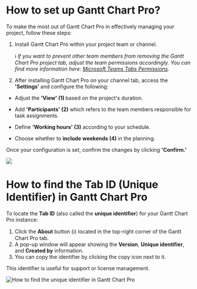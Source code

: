 # How to set up Gantt Chart Pro?

<p class="no-margin">To make the most out of Gantt Chart Pro in effectively managing your project, follow these steps:</p>
<ol>
<li>
<p class="no-margin">Install Gantt Chart Pro within your project team or channel. </p>
<p class="no-margin">ℹ️<i> If you want to prevent other team members from removing the Gantt Chart Pro project tab, adjust the team permissions accordingly. You can find more information here: <a href="https://answers.microsoft.com/en-us/msoffice/forum/all/tabs-on-microsoft-teams/712225e2-982a-4cc3-ae3a-9c5e9ad9baa7" target="_blank" class="intercom-content-link">Microsoft Teams Tabs Permissions</a>.</i></p>
</li>
<li>
<p class="no-margin">After installing Gantt Chart Pro on your channel tab, access the<b> 'Settings' </b>and configure the following:</p>
</li>
</ol><ul>
<li>
<p class="no-margin">Adjust the <b>'View' (1) </b>based on the project's duration.</p>
</li>
<li>
<p class="no-margin">Add <b>'Participants' (2)</b> which refers to the team members responsible for task assignments.</p>
</li>
<li>
<p class="no-margin">Define <b>'Working hours' (3)</b> according to your schedule.</p>
</li>
<li>
<p class="no-margin">Choose whether to <b>include weekends (4) </b>in the planning.</p>
</li>
</ul><p class="no-margin">Once your configuration is set, confirm the changes by clicking <b>'Confirm.'</b></p>
<p class="no-margin"></p>
<div class="intercom-container"><img src="/assets/img/teams-pro/image_20.png"></div><p class="no-margin"></p>

# How to find the Tab ID (Unique Identifier) in Gantt Chart Pro

<p class="no-margin">To locate the <strong>Tab ID</strong> (also called the <strong>unique identifier</strong>) for your Gantt Chart Pro instance:</p>

<ol class="no-margin">
  <li>Click the <strong>About</strong> button (ℹ️) located in the top-right corner of the Gantt Chart Pro tab.</li>
  <li>A pop-up window will appear showing the <strong>Version</strong>, <strong>Unique identifier</strong>, and <strong>Created by</strong> information.</li>
  <li>You can copy the identifier by clicking the copy icon next to it.</li>
</ol>

<p class="no-margin">This identifier is useful for support or license management.</p>

<div class="intercom-container">
  <img src="/assets/img/teams-pro/gantt-chart-pro/gantt-id.png" alt="How to find the unique identifier in Gantt Chart Pro" />
</div>

<Intercom />
<Hubspot />
<Clarity />
<GoogleAnalytics />



<Intercom />
<Hubspot />
<Clarity />
<GoogleAnalytics />